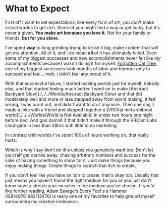 # What to Expect
First off I want to set expectations; like every form of art, you don't make virtual worlds to get rich. Some of you might find a way or get lucky, but it's never a given. **You make art because you love it.** Not for your family or friends, **but for you alone**.

I've spent **way** to long grinding trying to strike it big, make content that will get me attention. All of it, and I do mean **all** of it has ultimately failed. Even some of my biggest successes and new accomplishments never felt like *my* accomplishments because I wasn't doing it for myself. [Forgotten Cat Tree](../../Worlds/ForgottenCatTree.md), one of my biggest successes took months of labor and burnout only to succeed and feel... meh, I didn't feel any proud of it. 

With that successful failure, I started making worlds just for myself, nobody else, and that started feeling much better. I went on to make [Abstract Backyard Glow](./../../Worlds/Abstract Backyard Glow) and that did moderately well and more or less stepped away from world making, it felt wrong, I was burnt out, and didn't want to do it anymore. Then one day, I made a joke with a friend and slapped together a [VRChat meta shitpost world](./../../Worlds/World Is Not Available) in under two hours one night before bed. And god damnit if that didn't make it through the VRChat Labs clout-gate in less than 48hrs with little to no marketing.

In contrast with worlds I've spent 100s of hours working on, that really hurts.

Which is why I say don't do this unless you genuinely want too. Don't let yourself get carried away, chasing arbitrary numbers and success for the sake of having something to show for it. Just make things because you enjoy making things. Create things to scratch that itch to create.

If you don't feel like you have an itch to create, that's okay too. Usually that just means you haven't found the right medium for you or you just don't know how to stretch your muscles in the medium you've chosen. If you'd like further reading, Adam Savage's Every Tool's a Hammer (ISBN:9781982113476) is really one of my favorites to help ground myself surrounding my creative endeavors. 